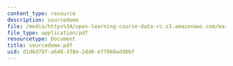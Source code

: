 ```yaml
---
content_type: resource
description: sourcedemo
file: /media/https%3A/open-learning-course-data-rc.s3.amazonaws.com/mas-450-holographic-imaging-spring-2003/d1d6d78fa6403f8e2dd6e77960add0bf_sourcedemo.pdf
file_type: application/pdf
resourcetype: Document
title: sourcedemo.pdf
uid: d1d6d78f-a640-3f8e-2dd6-e77960add0bf
---
```

